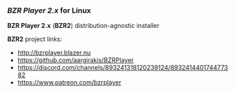 ### *BZR Player 2.x* for Linux
**BZR Player 2.x** (**BZR2**) distribution-agnostic installer

**BZR2** project links:

* http://bzrplayer.blazer.nu
* https://github.com/aargirakis/BZRPlayer
* https://discord.com/channels/893241318120239124/893241440174477382
* https://www.patreon.com/bzrplayer
